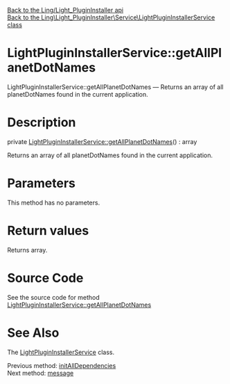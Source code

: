[Back to the Ling/Light_PluginInstaller api](https://github.com/lingtalfi/Light_PluginInstaller/blob/master/doc/api/Ling/Light_PluginInstaller.md)<br>
[Back to the Ling\Light_PluginInstaller\Service\LightPluginInstallerService class](https://github.com/lingtalfi/Light_PluginInstaller/blob/master/doc/api/Ling/Light_PluginInstaller/Service/LightPluginInstallerService.md)


LightPluginInstallerService::getAllPlanetDotNames
================



LightPluginInstallerService::getAllPlanetDotNames — Returns an array of all planetDotNames found in the current application.




Description
================


private [LightPluginInstallerService::getAllPlanetDotNames](https://github.com/lingtalfi/Light_PluginInstaller/blob/master/doc/api/Ling/Light_PluginInstaller/Service/LightPluginInstallerService/getAllPlanetDotNames.md)() : array




Returns an array of all planetDotNames found in the current application.




Parameters
================

This method has no parameters.


Return values
================

Returns array.








Source Code
===========
See the source code for method [LightPluginInstallerService::getAllPlanetDotNames](https://github.com/lingtalfi/Light_PluginInstaller/blob/master/Service/LightPluginInstallerService.php#L656-L671)


See Also
================

The [LightPluginInstallerService](https://github.com/lingtalfi/Light_PluginInstaller/blob/master/doc/api/Ling/Light_PluginInstaller/Service/LightPluginInstallerService.md) class.

Previous method: [initAllDependencies](https://github.com/lingtalfi/Light_PluginInstaller/blob/master/doc/api/Ling/Light_PluginInstaller/Service/LightPluginInstallerService/initAllDependencies.md)<br>Next method: [message](https://github.com/lingtalfi/Light_PluginInstaller/blob/master/doc/api/Ling/Light_PluginInstaller/Service/LightPluginInstallerService/message.md)<br>

